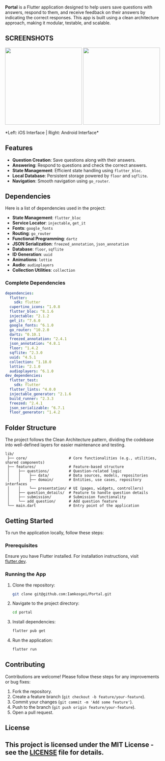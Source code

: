 **Portal** is a Flutter application designed to help users save questions with answers, respond to them, and receive feedback on their answers by indicating the correct responses. This app is built using a clean architecture approach, making it modular, testable, and scalable.

## SCREENSHOTS

<p float="left">
  <img src="https://github.com/user-attachments/assets/47590a5c-7271-40bb-843d-50dd4e98d62c" width="250" />
  <img src="https://github.com/user-attachments/assets/83d4d199-5559-4608-832b-c1ce820ea2e7" width="250" />
</p>
*Left: iOS Interface | Right: Android Interface*

## Features

- **Question Creation**: Save questions along with their answers.
- **Answering**: Respond to questions and check the correct answers.
- **State Management**: Efficient state handling using `flutter_bloc`.
- **Local Database**: Persistent storage powered by `floor` and `sqflite`.
- **Navigation**: Smooth navigation using `go_router`.

## Dependencies

Here is a list of dependencies used in the project:

- **State Management**: `flutter_bloc`
- **Service Locator**: `injectable`, `get_it`
- **Fonts**: `google_fonts`
- **Routing**: `go_router`
- **Functional Programming**: `dartz`
- **JSON Serialization**: `freezed_annotation`, `json_annotation`
- **Database**: `floor`, `sqflite`
- **ID Generation**: `uuid`
- **Animations**: `lottie`
- **Audio**: `audioplayers`
- **Collection Utilities**: `collection`

### Complete Dependencies

```yaml
dependencies:
  flutter:
    sdk: flutter
  cupertino_icons: ^1.0.8
  flutter_bloc: ^8.1.6
  injectable: ^2.1.2
  get_it: ^7.6.0
  google_fonts: ^6.1.0
  go_router: ^10.2.0
  dartz: ^0.10.1
  freezed_annotation: ^2.4.1
  json_annotation: ^4.8.1
  floor: ^1.4.2
  sqflite: ^2.3.0
  uuid: ^4.5.1
  collection: ^1.18.0
  lottie: ^2.1.0
  audioplayers: ^6.1.0
dev_dependencies:
  flutter_test:
    sdk: flutter
  flutter_lints: ^4.0.0
  injectable_generator: ^2.1.6
  build_runner: ^2.3.3
  freezed: ^2.4.1
  json_serializable: ^6.7.1
  floor_generator: ^1.4.2
```

## Folder Structure

The project follows the Clean Architecture pattern, dividing the codebase into well-defined layers for easier maintenance and testing.

```
lib/
 ├── core/                   # Core functionalities (e.g., utilities, shared components)
 ├── features/               # Feature-based structure
 │    ├── questions/         # Question-related logic
 │    │    ├── data/         # Data sources, models, repositories
 │    │    ├── domain/       # Entities, use cases, repository interfaces
 │    │    └── presentation/ # UI (pages, widgets, controllers)
 │    ├── question_details/  # Feature to handle question details
 │    ├── submission/        # Submission functionality
 │    └── add_question/      # Add question feature
 └── main.dart               # Entry point of the application
```

## Getting Started

To run the application locally, follow these steps:

### Prerequisites

Ensure you have Flutter installed. For installation instructions, visit [flutter.dev](https://flutter.dev/docs/get-started/install).

### Running the App

1. Clone the repository:
   ```bash
   git clone git@github.com:Iamkosgei/Portal.git
   ```
2. Navigate to the project directory:
   ```bash
   cd portal
   ```
3. Install dependencies:
   ```bash
   flutter pub get
   ```
4. Run the application:
   ```bash
   flutter run
   ```

## Contributing

Contributions are welcome! Please follow these steps for any improvements or bug fixes:

1. Fork the repository.
2. Create a feature branch (`git checkout -b feature/your-feature`).
3. Commit your changes (`git commit -m 'Add some feature'`).
4. Push to the branch (`git push origin feature/your-feature`).
5. Open a pull request.

## License

## This project is licensed under the MIT License - see the [LICENSE](LICENSE) file for details.

